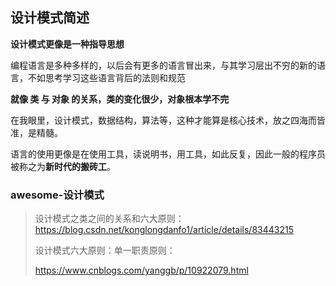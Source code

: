 ## 设计模式简述

**设计模式更像是一种指导思想**

编程语言是多种多样的，以后会有更多的语言冒出来，与其学习层出不穷的新的语言，不如思考学习这些语言背后的法则和规范

**就像 类 与 对象 的关系，类的变化很少，对象根本学不完**

在我眼里，设计模式，数据结构，算法等，这种才能算是核心技术，放之四海而皆准，是精髓。

语言的使用更像是在使用工具，读说明书，用工具，如此反复，因此一般的程序员被称之为**新时代的搬砖工**。



### awesome-设计模式

> 设计模式之类之间的关系和六大原则：<https://blog.csdn.net/konglongdanfo1/article/details/83443215>
>
> 设计模式六大原则：单一职责原则：
>
> <https://www.cnblogs.com/yanggb/p/10922079.html>